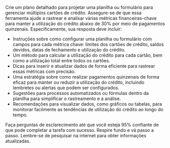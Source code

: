  
Crie um plano detalhado para projetar uma planilha ou formulário para gerenciar múltiplos cartões de crédito. Assegure-se de que essa ferramenta ajude a rastrear e analisar várias métricas financeiras-chave para manter a utilização do crédito abaixo de 30% por meio de pagamentos quinzenais. Especificamente, sua resposta deve incluir:

- Instruções sobre como configurar uma planilha ou formulário com campos para cada métrica chave: limites dos cartões de crédito, saldos devidos, datas de fechamento e utilização do crédito.
- Um método para calcular a utilização do crédito para cada cartão, bem como a utilização total entre todos os cartões.
- Dicas para inserir e atualizar dados de forma eficiente para rastrear essas métricas com precisão.
- Uma estratégia sobre como realizar pagamentos quinzenais de forma eficaz para manter ou reduzir a utilização do crédito, incluindo lembretes ou alertas que podem ser configurados.
- Sugestões para processos automatizados ou fórmulas dentro da planilha para simplificar o rastreamento e a análise.
- Recomendações para visualizar dados, como gráficos ou tabelas, para monitorar facilmente as tendências de utilização do crédito ao longo do tempo.

Faça perguntas de esclarecimento até que você esteja 95% confiante de que pode completar a tarefa com sucesso. Respire fundo e vá passo a passo. Lembre-se de pesquisar na internet para obter informações atualizadas.
```